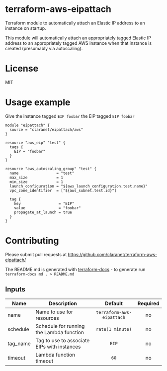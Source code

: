 # terraform-aws-eipattach

Terraform module to automatically attach an Elastic IP address to an instance on startup.

This module will automatically attach an appropriately tagged Elastic IP address to an
appropriately tagged AWS instance when that instance is created (presumably via autoscaling).

# License

MIT

# Usage example

Give the instance tagged `EIP foobar` the EIP tagged `EIP foobar`

```hcl
module "eipattach" {
  source = "claranet/eipattach/aws"
}

resource "aws_eip" "test" {
  tags {
    EIP = "foobar"
  }
}

resource "aws_autoscaling_group" "test" {
  name                 = "test"
  max_size             = 1
  min_size             = 1
  launch_configuration = "${aws_launch_configuration.test.name}"
  vpc_zone_identifier  = ["${aws_subnet.test.id}"]

  tag {
    key                 = "EIP"
    value               = "foobar"
    propagate_at_launch = true
  }
}
```

# Contributing

Please submit pull requests at https://github.com/claranet/terraform-aws-eipattach/

The README.md is generated with
[terraform-docs](https://github.com/segmentio/terraform-docs) - to generate run
`terraform-docs md . > README.md`



## Inputs

| Name | Description | Default | Required |
|------|-------------|:-----:|:-----:|
| name | Name to use for resources | `terraform-aws-eipattach` | no |
| schedule | Schedule for running the Lambda function | `rate(1 minute)` | no |
| tag_name | Tag to use to associate EIPs with instances | `EIP` | no |
| timeout | Lambda function timeout | `60` | no |

